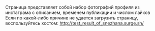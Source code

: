 Страница представляет собой набор фотографий профиля из инстаграма с описанием, временем публикации и числом лайков<br>
Если по какой-либо причине не удается загрузить страницу, воспользуйтесь хостом: <a src=">http://test_result_of_snezhana.surge.sh">http://test_result_of_snezhana.surge.sh/</a>

